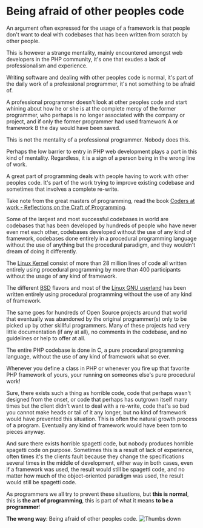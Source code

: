 # Being afraid of other peoples code #

An argument often expressed for the usage of a framework is that people don't want to deal with codebases that has been written from scratch by other people.

This is however a strange mentality, mainly encountered amongst web developers in the PHP community, it's one that exudes a lack of professionalism and experience.

Writing software and dealing with other peoples code is normal, it's part of the daily work of a professional programmer, it's not something to be afraid of.

A professional programmer doesn't look at other peoples code and start whining about how he or she is at the complete mercy of the former programmer, who perhaps is no longer associated with the company or project, and if only the former programmer had used framework A or framework B the day would have been saved.

This is not the mentality of a professional programmer. Nobody does this.

Perhaps the low barrier to entry in PHP web development plays a part in this kind of mentality. Regardless, it is a sign of a person being in the wrong line of work.

A great part of programming deals with people having to work with other peoples code. It's part of the work trying to improve existing codebase and sometimes that involves a complete re-write.

Take note from the great masters of programming, read the book [Coders at work - Reflections on the Craft of Programming](http://codersatwork.com/).

Some of the largest and most successful codebases in world are codebases that has been developed by hundreds of people who have never even met each other, codebases developed without the use of any kind of framework, codebases done entirely in a procedural programming language without the use of anything but the procedural paradigm, and they wouldn't dream of doing it differently.

The [Linux Kernel](https://www.kernel.org/) consist of more than 28 million lines of code all written entirely using procedural programming by more than 400 participants without the usage of any kind of framework.

The different [BSD](https://en.wikipedia.org/wiki/Berkeley_Software_Distribution) flavors and most of the [Linux GNU userland](https://www.gnu.org/) has been written entirely using procedural programming without the use of any kind of framework.

The same goes for hundreds of Open Source projects around that world that eventually was abandoned by the original programmer(s) only to be picked up by other skillful programmers. Many of these projects had very little documentation (if any at all), no comments in the codebase, and no guidelines or help to offer at all.

The entire PHP codebase is done in C, a pure procedural programming language, without the use of any kind of framework what so ever.

Whenever you define a class in PHP or whenever you fire up that favorite PHP framework of yours, your running on someones else's pure procedural work!

Sure, there exists such a thing as horrible code, code that perhaps wasn't designed from the onset, or code that perhaps has outgrown itself many times but the client didn't want to deal with a re-write, code that's so bad you cannot make heads or tail of it any longer, but no kind of framework would have prevented this situation. This is often the natural growth process of a program. Eventually any kind of framework would have been torn to pieces anyway.

And sure there exists horrible spagetti code, but nobody produces horrible spagetti code on purpose. Sometimes this is a result of lack of experience, often times it's the clients fault because they change the specifications several times in the middle of development, either way in both cases, even if a framework was used, the result would still be spagetti code, and no matter how much of the object-oriented paradigm was used, the result would still be spagetti code.

As programmers we all try to prevent these situations, but **this is normal**, this is **the art of programming**, this is part of what it means **to be a programmer**!

**The wrong way**: Being afraid of other peoples code. ![Thumbs down](/img/thumbs-down.png)
